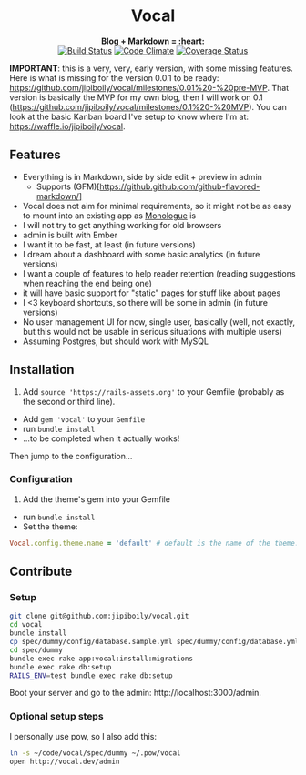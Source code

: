 <h1 align="center">
  Vocal
</h1>
<p align="center">
  <b>Blog + Markdown = :heart:</b>
  <br />
  <a href="https://travis-ci.org/jipiboily/vocal"><img src="http://img.shields.io/travis/jipiboily/vocal/master.svg?style=flat" alt="Build Status"></a>
  <a href="https://codeclimate.com/github/jipiboily/vocal"><img src="http://img.shields.io/codeclimate/github/jipiboily/vocal.svg?style=flat" alt="Code Climate"></a>
  <a href="https://coveralls.io/r/jipiboily/vocal"><img src="http://img.shields.io/coveralls/jipiboily/vocal.svg?style=flat" alt="Coverage Status"></a>
</p>



**IMPORTANT**: this is a very, very, early version, with some missing features. Here is what is missing for the version 0.0.1 to be ready: https://github.com/jipiboily/vocal/milestones/0.01%20-%20pre-MVP. That version is basically the MVP for my own blog, then I will work on 0.1 (https://github.com/jipiboily/vocal/milestones/0.1%20-%20MVP). You can look at the basic Kanban board I've setup to know where I'm at: https://waffle.io/jipiboily/vocal.


## Features

- Everything is in Markdown, side by side edit + preview in admin
  - Supports (GFM)[https://github.github.com/github-flavored-markdown/]
- Vocal does not aim for minimal requirements, so it might not be as easy to mount into an existing app as [Monologue](https://github.com/jipiboily/monologue) is
- I will not try to get anything working for old browsers
- admin is built with Ember
- I want it to be fast, at least (in future versions)
- I dream about a dashboard with some basic analytics (in future versions)
- I want a couple of features to help reader retention (reading suggestions when reaching the end being one)
- it will have basic support for "static" pages for stuff like about pages
- I <3 keyboard shortcuts, so there will be some in admin (in future versions)
- No user management UI for now, single user, basically (well, not exactly, but this would not be usable in serious situations with multiple users)
- Assuming Postgres, but should work with MySQL

## Installation

1. Add `source 'https://rails-assets.org'` to your Gemfile (probably as the second or third line).
- Add `gem 'vocal'` to your `Gemfile`
- run `bundle install`
- ...to be completed when it actually works!

Then jump to the configuration...

### Configuration
1. Add the theme's gem into your Gemfile
- run `bundle install`
- Set the theme:
```ruby
Vocal.config.theme.name = 'default' # default is the name of the theme. You
```


## Contribute

### Setup

```bash
git clone git@github.com:jipiboily/vocal.git
cd vocal
bundle install
cp spec/dummy/config/database.sample.yml spec/dummy/config/database.yml
cd spec/dummy
bundle exec rake app:vocal:install:migrations
bundle exec rake db:setup
RAILS_ENV=test bundle exec rake db:setup
```

Boot your server and go to the admin: http://localhost:3000/admin.

### Optional setup steps

I personally use pow, so I also add this:

```bash
ln -s ~/code/vocal/spec/dummy ~/.pow/vocal
open http://vocal.dev/admin
```
